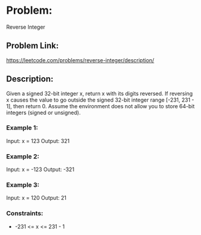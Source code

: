 # Problem:
Reverse Integer

## Problem Link:
https://leetcode.com/problems/reverse-integer/description/

## Description:
Given a signed 32-bit integer x, return x with its digits reversed. If reversing x causes the value to go outside the signed 32-bit integer range [-231, 231 - 1], then return 0.
Assume the environment does not allow you to store 64-bit integers (signed or unsigned).

### Example 1:

Input: x = 123
Output: 321

### Example 2:

Input: x = -123
Output: -321

### Example 3:

Input: x = 120
Output: 21
 
### Constraints:

- -231 <= x <= 231 - 1